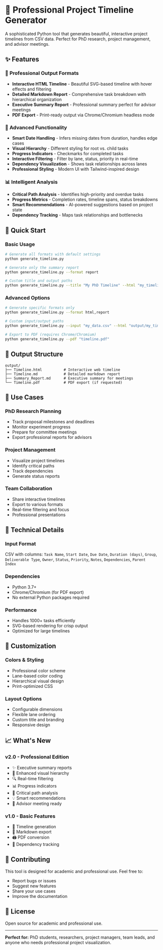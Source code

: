# 🎯 Professional Project Timeline Generator

A sophisticated Python tool that generates beautiful, interactive project timelines from CSV data. Perfect for PhD research, project management, and advisor meetings.

## ✨ Features

### 🎨 **Professional Output Formats**
- **Interactive HTML Timeline** - Beautiful SVG-based timeline with hover effects and filtering
- **Detailed Markdown Report** - Comprehensive task breakdown with hierarchical organization
- **Executive Summary Report** - Professional summary perfect for advisor meetings
- **PDF Export** - Print-ready output via Chrome/Chromium headless mode

### 🔧 **Advanced Functionality**
- **Smart Date Handling** - Infers missing dates from duration, handles edge cases
- **Visual Hierarchy** - Different styling for root vs. child tasks
- **Progress Indicators** - Checkmarks for completed tasks
- **Interactive Filtering** - Filter by lane, status, priority in real-time
- **Dependency Visualization** - Shows task relationships across lanes
- **Professional Styling** - Modern UI with Tailwind-inspired design

### 📊 **Intelligent Analysis**
- **Critical Path Analysis** - Identifies high-priority and overdue tasks
- **Progress Metrics** - Completion rates, timeline spans, status breakdowns
- **Smart Recommendations** - AI-powered suggestions based on project state
- **Dependency Tracking** - Maps task relationships and bottlenecks

## 🚀 Quick Start

### Basic Usage
```bash
# Generate all formats with default settings
python generate_timeline.py

# Generate only the summary report
python generate_timeline.py --format report

# Custom title and output paths
python generate_timeline.py --title "My PhD Timeline" --html "my_timeline.html"
```

### Advanced Options
```bash
# Generate specific formats only
python generate_timeline.py --format html,report

# Custom input/output paths
python generate_timeline.py --input "my_data.csv" --html "output/my_timeline.html"

# Export to PDF (requires Chrome/Chromium)
python generate_timeline.py --pdf "timeline.pdf"
```

## 📁 Output Structure

```
output/
├── Timeline.html          # Interactive web timeline
├── Timeline.md            # Detailed markdown report  
├── Summary_Report.md      # Executive summary for meetings
└── Timeline.pdf           # PDF export (if requested)
```

## 🎯 Use Cases

### **PhD Research Planning**
- Track proposal milestones and deadlines
- Monitor experiment progress
- Prepare for committee meetings
- Export professional reports for advisors

### **Project Management**
- Visualize project timelines
- Identify critical paths
- Track dependencies
- Generate status reports

### **Team Collaboration**
- Share interactive timelines
- Export to various formats
- Real-time filtering and focus
- Professional presentations

## 🔧 Technical Details

### **Input Format**
CSV with columns: `Task Name`, `Start Date`, `Due Date`, `Duration (days)`, `Group`, `Deliverable Type`, `Owner`, `Status`, `Priority`, `Notes`, `Dependencies`, `Parent Index`

### **Dependencies**
- Python 3.7+
- Chrome/Chromium (for PDF export)
- No external Python packages required

### **Performance**
- Handles 1000+ tasks efficiently
- SVG-based rendering for crisp output
- Optimized for large timelines

## 🎨 Customization

### **Colors & Styling**
- Professional color scheme
- Lane-based color coding
- Hierarchical visual design
- Print-optimized CSS

### **Layout Options**
- Configurable dimensions
- Flexible lane ordering
- Custom title and branding
- Responsive design

## 📈 What's New

### **v2.0 - Professional Edition**
- ✨ Executive summary reports
- 🎨 Enhanced visual hierarchy
- 🔍 Real-time filtering
- 📊 Progress indicators
- 🚨 Critical path analysis
- 💡 Smart recommendations
- 🎯 Advisor meeting ready

### **v1.0 - Basic Features**
- 📅 Timeline generation
- 📝 Markdown export
- 🖨️ PDF conversion
- 🔗 Dependency tracking

## 🤝 Contributing

This tool is designed for academic and professional use. Feel free to:
- Report bugs or issues
- Suggest new features
- Share your use cases
- Improve the documentation

## 📄 License

Open source for academic and professional use.

---

**Perfect for:** PhD students, researchers, project managers, team leads, and anyone who needs professional project visualization.
